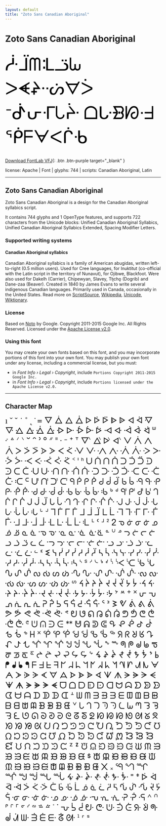 ```yaml
---
layout: default
title: "Zoto Sans Canadian Aboriginal"
---
```


# Zoto Sans Canadian Aboriginal

<div contenteditable="true" style="font-family: 'Zoto Sans Canadian Aboriginal'; font-size: 4em; color:black; margin: 0.5em 0 0.5em 0; line-height: 1.4em;">
ᓿᒩᗰᒺᓙᘈ ᐳᗛᙸᔣᗊᐴ ᐨᕸᕂᒮᘂᔴ ᗝᒝᗿᘗᐧᖵ ᖀᖴᗄᐸᒌᑾ
</div>

[Download FontLab VFJ](https://downgit.github.io/#/home?url=https://github.com/fontlabcom/getgo-fonts/blob/main/getgo-fonts/apache/zotosans/zotosans-canadianaboriginal.vfj){: .btn .btn-purple target="_blank" }

license: Apache \| Font \| glyphs: 744 \| scripts: Canadian Aboriginal, Latin

---


## Zoto Sans Canadian Aboriginal

Zoto Sans Canadian Aboriginal is a design for the Canadian Aboriginal syllabics script.

It contains 744 glyphs and 1 OpenType features, and supports 722 characters from the Unicode blocks: Unified Canadian Aboriginal Syllabics, Unified Canadian Aboriginal Syllabics Extended, Spacing Modifier Letters.


### Supported writing systems


#### Canadian Aboriginal syllabics

Canadian Aboriginal syllabics is a family of American abugidas, written left-to-right (0.5 million users). Used for Cree languages, for Inuktitut (co-official with the Latin script in the territory of Nunavut), for Ojibwe, Blackfoot. Were also used for Dakelh (Carrier), Chipewyan, Slavey, Tłı̨chǫ (Dogrib) and Dane-zaa (Beaver). Created in 1840 by James Evans to write several indigenous Canadian languages. Primarily used in Canada, occasionally in the United States. Read more on [ScriptSource](https://scriptsource.org/scr/Cans), [Wikipedia](https://en.wikipedia.org/wiki/ISO_15924:Cans), [Unicode](https://www.unicode.org/versions/Unicode13.0.0/ch20.pdf#G26630), [Wiktionary](https://en.wiktionary.org/wiki/Category:Canadian_syllabics_script).


### License

Based on [Noto](https://github.com/notofonts) by Google. Copyright 2011-2015 Google Inc. All Rights Reserved. Licensed under the [Apache License v2.0](https://www.apache.org/licenses/LICENSE-2.0.txt).

### Using this font

You may create your own fonts based on this font, and you may incorporate portions of this font into your own font. You may publish your own font under any license, including a commercial license, but you must:

- in _Font Info › Legal › Copyright_, include `Portions Copyright 2011-2015 Google Inc.`
- in _Font Info › Legal › Copyright_, include `Portions licensed under the Apache License v2.0.`


---

## Character Map

<div style="font-family: 'Zoto Sans Canadian Aboriginal'; font-size: 2em;">
ı ˇ ˘ ˙ ˚ ˛ ̇ ᐀ ᐁ ᐂ ᐃ ᐄ ᐅ ᐆ ᐇ ᐈ ᐉ ᐊ ᐋ ᐌ ᐍ ᐎ ᐏ ᐐ ᐑ ᐒ ᐓ ᐔ ᐕ ᐖ ᐗ ᐘ ᐙ ᐚ ᐛ ᐜ ᐝ ᐞ ᐟ ᐠ ᐡ ᐢ ᐣ ᐤ ᐥ ᐦ ᐧ ᐨ ᐩ ᐪ ᐫ ᐬ ᐭ ᐮ ᐯ ᐰ ᐱ ᐲ ᐳ ᐴ ᐵ ᐶ ᐷ ᐸ ᐹ ᐺ ᐻ ᐼ ᐽ ᐾ ᐿ ᑀ ᑁ ᑂ ᑃ ᑄ ᑅ ᑆ ᑇ ᑈ ᑉ ᑊ ᑋ ᑌ ᑍ ᑎ ᑏ ᑐ ᑑ ᑒ ᑓ ᑔ ᑕ ᑖ ᑗ ᑘ ᑙ ᑚ ᑛ ᑜ ᑝ ᑞ ᑟ ᑠ ᑡ ᑢ ᑣ ᑤ ᑥ ᑦ ᑧ ᑨ ᑩ ᑪ ᑫ ᑬ ᑭ ᑮ ᑯ ᑰ ᑱ ᑲ ᑳ ᑴ ᑵ ᑶ ᑷ ᑸ ᑹ ᑺ ᑻ ᑼ ᑽ ᑾ ᑿ ᒀ ᒁ ᒂ ᒃ ᒄ ᒅ ᒆ ᒇ ᒈ ᒉ ᒊ ᒋ ᒌ ᒍ ᒎ ᒏ ᒐ ᒑ ᒒ ᒓ ᒔ ᒕ ᒖ ᒗ ᒘ ᒙ ᒚ ᒛ ᒜ ᒝ ᒞ ᒟ ᒠ ᒡ ᒢ ᒣ ᒤ ᒥ ᒦ ᒧ ᒨ ᒩ ᒪ ᒫ ᒬ ᒭ ᒮ ᒯ ᒰ ᒱ ᒲ ᒳ ᒴ ᒵ ᒶ ᒷ ᒸ ᒹ ᒺ ᒻ ᒼ ᒽ ᒾ ᒿ ᓀ ᓁ ᓂ ᓃ ᓄ ᓅ ᓆ ᓇ ᓈ ᓉ ᓊ ᓋ ᓌ ᓍ ᓎ ᓏ ᓐ ᓑ ᓒ ᓓ ᓔ ᓕ ᓖ ᓗ ᓘ ᓙ ᓚ ᓛ ᓜ ᓝ ᓞ ᓟ ᓠ ᓡ ᓢ ᓣ ᓤ ᓥ ᓦ ᓧ ᓨ ᓩ ᓪ ᓫ ᓬ ᓭ ᓮ ᓯ ᓰ ᓱ ᓲ ᓳ ᓴ ᓵ ᓶ ᓷ ᓸ ᓹ ᓺ ᓻ ᓼ ᓽ ᓾ ᓿ ᔀ ᔁ ᔂ ᔃ ᔄ ᔅ ᔆ ᔇ ᔈ ᔉ ᔊ ᔋ ᔌ ᔍ ᔎ ᔏ ᔐ ᔑ ᔒ ᔓ ᔔ ᔕ ᔖ ᔗ ᔘ ᔙ ᔚ ᔛ ᔜ ᔝ ᔞ ᔟ ᔠ ᔡ ᔢ ᔣ ᔤ ᔥ ᔦ ᔧ ᔨ ᔩ ᔪ ᔫ ᔬ ᔭ ᔮ ᔯ ᔰ ᔱ ᔲ ᔳ ᔴ ᔵ ᔶ ᔷ ᔸ ᔹ ᔺ ᔻ ᔼ ᔽ ᔾ ᔿ ᕀ ᕁ ᕂ ᕃ ᕄ ᕅ ᕆ ᕇ ᕈ ᕉ ᕊ ᕋ ᕌ ᕍ ᕎ ᕏ ᕐ ᕑ ᕒ ᕓ ᕔ ᕕ ᕖ ᕗ ᕘ ᕙ ᕚ ᕛ ᕜ ᕝ ᕞ ᕟ ᕠ ᕡ ᕢ ᕣ ᕤ ᕥ ᕦ ᕧ ᕨ ᕩ ᕪ ᕫ ᕬ ᕭ ᕮ ᕯ ᕰ ᕱ ᕲ ᕳ ᕴ ᕵ ᕶ ᕷ ᕸ ᕹ ᕺ ᕻ ᕼ ᕽ ᕾ ᕿ ᖀ ᖁ ᖂ ᖃ ᖄ ᖅ ᖆ ᖇ ᖈ ᖉ ᖊ ᖋ ᖌ ᖍ ᖎ ᖏ ᖐ ᖑ ᖒ ᖓ ᖔ ᖕ ᖖ ᖗ ᖘ ᖙ ᖚ ᖛ ᖜ ᖝ ᖞ ᖟ ᖠ ᖡ ᖢ ᖣ ᖤ ᖥ ᖦ ᖧ ᖨ ᖩ ᖪ ᖫ ᖬ ᖭ ᖮ ᖯ ᖰ ᖱ ᖲ ᖳ ᖴ ᖵ ᖶ ᖷ ᖸ ᖹ ᖺ ᖻ ᖼ ᖽ ᖾ ᖿ ᗀ ᗁ ᗂ ᗃ ᗄ ᗅ ᗆ ᗇ ᗈ ᗉ ᗊ ᗋ ᗌ ᗍ ᗎ ᗏ ᗐ ᗑ ᗒ ᗓ ᗔ ᗕ ᗖ ᗗ ᗘ ᗙ ᗚ ᗛ ᗜ ᗝ ᗞ ᗟ ᗠ ᗡ ᗢ ᗣ ᗤ ᗥ ᗦ ᗧ ᗨ ᗩ ᗪ ᗫ ᗬ ᗭ ᗮ ᗯ ᗰ ᗱ ᗲ ᗳ ᗴ ᗵ ᗶ ᗷ ᗸ ᗹ ᗺ ᗻ ᗼ ᗽ ᗾ ᗿ ᘀ ᘁ ᘂ ᘃ ᘄ ᘅ ᘆ ᘇ ᘈ ᘉ ᘊ ᘋ ᘌ ᘍ ᘎ ᘏ ᘐ ᘑ ᘒ ᘓ ᘔ ᘕ ᘖ ᘗ ᘘ ᘙ ᘚ ᘛ ᘜ ᘝ ᘞ ᘟ ᘠ ᘡ ᘢ ᘣ ᘤ ᘥ ᘦ ᘧ ᘨ ᘩ ᘪ ᘫ ᘬ ᘭ ᘮ ᘯ ᘰ ᘱ ᘲ ᘳ ᘴ ᘵ ᘶ ᘷ ᘸ ᘹ ᘺ ᘻ ᘼ ᘽ ᘾ ᘿ ᙀ ᙁ ᙂ ᙃ ᙄ ᙅ ᙆ ᙇ ᙈ ᙉ ᙊ ᙋ ᙌ ᙍ ᙎ ᙏ ᙐ ᙑ ᙒ ᙓ ᙔ ᙕ ᙖ ᙗ ᙘ ᙙ ᙚ ᙛ ᙜ ᙝ ᙞ ᙟ ᙠ ᙡ ᙢ ᙣ ᙤ ᙥ ᙦ ᙧ ᙨ ᙩ ᙪ ᙫ ᙬ ᙭ ᙮ ᙯ ᙰ ᙱ ᙲ ᙳ ᙴ ᙵ ᙶ ᙷ ᙸ ᙹ ᙺ ᙻ ᙼ ᙽ ᙾ ᙿ ᢰ ᢱ ᢲ ᢳ ᢴ ᢵ ᢶ ᢷ ᢸ ᢹ ᢺ ᢻ ᢼ ᢽ ᢾ ᢿ ᣀ ᣁ ᣂ ᣃ ᣄ ᣅ ᣆ ᣇ ᣈ ᣉ ᣊ ᣋ ᣌ ᣍ ᣎ ᣏ ᣐ ᣑ ᣒ ᣓ ᣔ ᣕ ᣖ ᣗ ᣘ ᣙ ᣚ ᣛ ᣜ ᣝ ᣞ ᣟ ᣠ ᣡ ᣢ ᣣ ᣤ ᣥ ᣦ ᣧ ᣨ ᣩ ᣪ ᣫ ᣬ ᣭ ᣮ ᣯ ᣰ ᣱ ᣲ ᣳ ᣴ ᣵ
</div>

